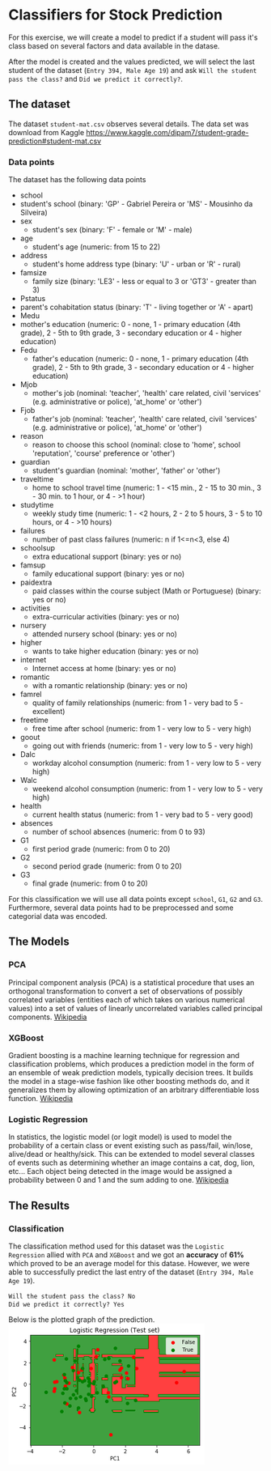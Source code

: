 # Classifiers for Stock Prediction
For this exercise, we will create a model to predict if a student will pass it's class based on several factors and data available in the datase.

After the model is created and the values predicted, we will select the last student of the dataset (`Entry 394, Male Age 19`) and ask `Will the student pass the class?` and `Did we predict it correctly?`.

## The dataset
The dataset `student-mat.csv` observes several details. The data set was download from Kaggle  https://www.kaggle.com/dipam7/student-grade-prediction#student-mat.csv

### Data points

The dataset has the following data points

* school
 * student's school (binary: 'GP' - Gabriel Pereira or 'MS' - Mousinho da Silveira)
* sex
    * student's sex (binary: 'F' - female or 'M' - male)
* age
    * student's age (numeric: from 15 to 22)
* address
    * student's home address type (binary: 'U' - urban or 'R' - rural)
* famsize
    * family size (binary: 'LE3' - less or equal to 3 or 'GT3' - greater than 3)
* Pstatus
 * parent's cohabitation status (binary: 'T' - living together or 'A' - apart)
* Medu
 * mother's education (numeric: 0 - none, 1 - primary education (4th grade), 2 - 5th to 9th grade, 3 - secondary education or 4 - higher education)
* Fedu
    * father's education (numeric: 0 - none, 1 - primary education (4th grade), 2 - 5th to 9th grade, 3 - secondary education or 4 - higher education)
* Mjob
    * mother's job (nominal: 'teacher', 'health' care related, civil 'services' (e.g. administrative or police), 'at_home' or 'other')
* Fjob
    * father's job (nominal: 'teacher', 'health' care related, civil 'services' (e.g. administrative or police), 'at_home' or 'other')
* reason
    * reason to choose this school (nominal: close to 'home', school 'reputation', 'course' preference or 'other')
* guardian
    * student's guardian (nominal: 'mother', 'father' or 'other')
* traveltime
    * home to school travel time (numeric: 1 - <15 min., 2 - 15 to 30 min., 3 - 30 min. to 1 hour, or 4 - >1 hour)
* studytime
    * weekly study time (numeric: 1 - <2 hours, 2 - 2 to 5 hours, 3 - 5 to 10 hours, or 4 - >10 hours)
* failures
    * number of past class failures (numeric: n if 1<=n<3, else 4)
* schoolsup
    * extra educational support (binary: yes or no)
* famsup
    * family educational support (binary: yes or no)
* paidextra
    * paid classes within the course subject (Math or Portuguese) (binary: yes or no)
* activities
    * extra-curricular activities (binary: yes or no)
* nursery
    * attended nursery school (binary: yes or no)
* higher
    * wants to take higher education (binary: yes or no)
* internet
    * Internet access at home (binary: yes or no)
* romantic
    * with a romantic relationship (binary: yes or no)
* famrel
    * quality of family relationships (numeric: from 1 - very bad to 5 - excellent)
* freetime
    * free time after school (numeric: from 1 - very low to 5 - very high)
* goout
    * going out with friends (numeric: from 1 - very low to 5 - very high)
* Dalc
    * workday alcohol consumption (numeric: from 1 - very low to 5 - very high)
* Walc
    * weekend alcohol consumption (numeric: from 1 - very low to 5 - very high)
* health
    * current health status (numeric: from 1 - very bad to 5 - very good)
* absences
    * number of school absences (numeric: from 0 to 93)
* G1
    * first period grade (numeric: from 0 to 20)
* G2
    * second period grade (numeric: from 0 to 20)
* G3
    * final grade (numeric: from 0 to 20)

For this classification we will use all data points except `school`, `G1`, `G2` and `G3`. Furthermore, several data points had to be preprocessed and some categorial data was encoded.

## The Models

### PCA

Principal component analysis (PCA) is a statistical procedure that uses an orthogonal transformation to convert a set of observations of possibly correlated variables (entities each of which takes on various numerical values) into a set of values of linearly uncorrelated variables called principal components. [Wikipedia](https://en.wikipedia.org/wiki/Principal_component_analysis)


### XGBoost

Gradient boosting is a machine learning technique for regression and classification problems, which produces a prediction model in the form of an ensemble of weak prediction models, typically decision trees. It builds the model in a stage-wise fashion like other boosting methods do, and it generalizes them by allowing optimization of an arbitrary differentiable loss function. [Wikipedia](https://en.wikipedia.org/wiki/Gradient_boosting)

### Logistic Regression

In statistics, the logistic model (or logit model) is used to model the probability of a certain class or event existing such as pass/fail, win/lose, alive/dead or healthy/sick. This can be extended to model several classes of events such as determining whether an image contains a cat, dog, lion, etc... Each object being detected in the image would be assigned a probability between 0 and 1 and the sum adding to one. [Wikipedia](https://en.wikipedia.org/wiki/Logistic_regression)

## The Results

### Classification
The classification method used for this dataset was the `Logistic Regression` allied with `PCA` and `XGBoost` and we got an **accuracy** of **61%** which proved to be an average model for this datase. However, we were able to successfully predict the last entry of the dataset (`Entry 394, Male Age 19`).

```
Will the student pass the class? No
Did we predict it correctly? Yes
```

Below is the plotted graph of the prediction.
![Logistic Regression](images/Logistic_regression.png)
